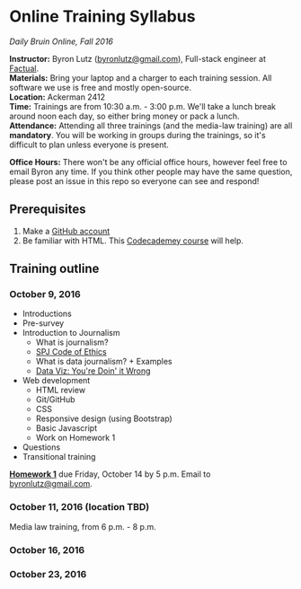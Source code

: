 # Online Training Syllabus
*Daily Bruin Online, Fall 2016*

**Instructor:** Byron Lutz (<byronlutz@gmail.com>), Full-stack engineer at [Factual](https://factual.com).    
**Materials:** Bring your laptop and a charger to each training session. All software we use is free and mostly open-source.    
**Location:** Ackerman 2412    
**Time:** Trainings are from 10:30 a.m. - 3:00 p.m. We'll take a lunch break around noon each day, so either bring money or pack a lunch.    
**Attendance:** Attending all three trainings (and the media-law training) are all **mandatory**. You will be working in groups during the trainings, so it's difficult to plan unless everyone is present.

**Office Hours:** There won't be any official office hours, however feel free to email Byron any time. If you think other people may have the same question, please post an issue in this repo so everyone can see and respond!

## Prerequisites
1. Make a [GitHub account](https://github.com)
1. Be familiar with HTML. This [Codecademey course](https://www.codecademy.com/en/courses/web-beginner-en-HZA3b/0/1) will help.

## Training outline
### October 9, 2016
* Introductions
* Pre-survey
* Introduction to Journalism
  * What is journalism?
  * [SPJ Code of Ethics](http://www.spj.org/ethicscode.asp)
  * What is data journalism? + Examples
  * [Data Viz: You're Doin' it Wrong](https://www.youtube.com/watch?v=i93iWza8sG8)
* Web development
  * HTML review
  * Git/GitHub
  * CSS
  * Responsive design (using Bootstrap)
  * Basic Javascript
  * Work on Homework 1
* Questions
* Transitional training

**[Homework 1](homeworks/homework1.md)** due Friday, October 14 by 5 p.m. Email to <byronlutz@gmail.com>.

### October 11, 2016 (location TBD)
Media law training, from 6 p.m. - 8 p.m.

### October 16, 2016

### October 23, 2016

